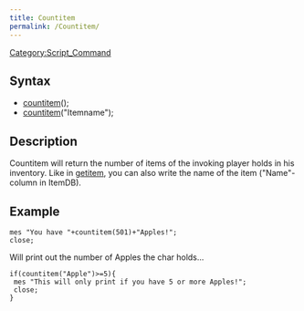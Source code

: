 ```yaml
---
title: Countitem
permalink: /Countitem/
---
```


[Category:Script_Command](/Category:Script_Command "wikilink")

Syntax
------

-   [countitem](/countitem "wikilink")(<itemid>);
-   [countitem](/countitem "wikilink")("Itemname");

Description
-----------

Countitem will return the number of items of <itemid> the invoking player holds in his inventory.
Like in [getitem](/getitem "wikilink"), you can also write the name of the item ("Name"-column in ItemDB).

Example
-------

    mes "You have "+countitem(501)+"Apples!";
    close;

Will print out the number of Apples the char holds...

    if(countitem("Apple")>=5){
     mes "This will only print if you have 5 or more Apples!";
     close;
    }